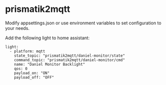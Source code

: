 # prismatik2mqtt

Modify appsettings.json or use environment variables to set configuration to your needs.

Add the following light to home assistant:
```
light:
  - platform: mqtt
    state_topic: "prismatik2mqtt/daniel-monitor/state"
    command_topic: "prismatik2mqtt/daniel-monitor/cmd"
    name: "Daniel Monitor Backlight"
    qos: 0
    payload_on: "ON"
    payload_off: "OFF"
```
